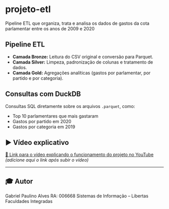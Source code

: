 # projeto-etl
Pipeline ETL que organiza, trata e analisa os dados de gastos da cota parlamentar entre os anos de 2009 e 2020
## Pipeline ETL

- **Camada Bronze:** Leitura do CSV original e conversão para Parquet.
- **Camada Silver:** Limpeza, padronização de colunas e tratamento de dados.
- **Camada Gold:** Agregações analíticas (gastos por parlamentar, por partido e por categoria).

## Consultas com DuckDB

Consultas SQL diretamente sobre os arquivos `.parquet`, como:

- Top 10 parlamentares que mais gastaram
- Gastos por partido em 2020
- Gastos por categoria em 2019

## ▶️ Vídeo explicativo

[🔗 Link para o vídeo explicando o funcionamento do projeto no YouTube](https://youtube.com)  
_(adicione aqui o link após subir o vídeo)_

---

## 🎓 Autor

Gabriel Paulino Alves  RA: 006668
Sistemas de Informação – Libertas Faculdades Integradas
